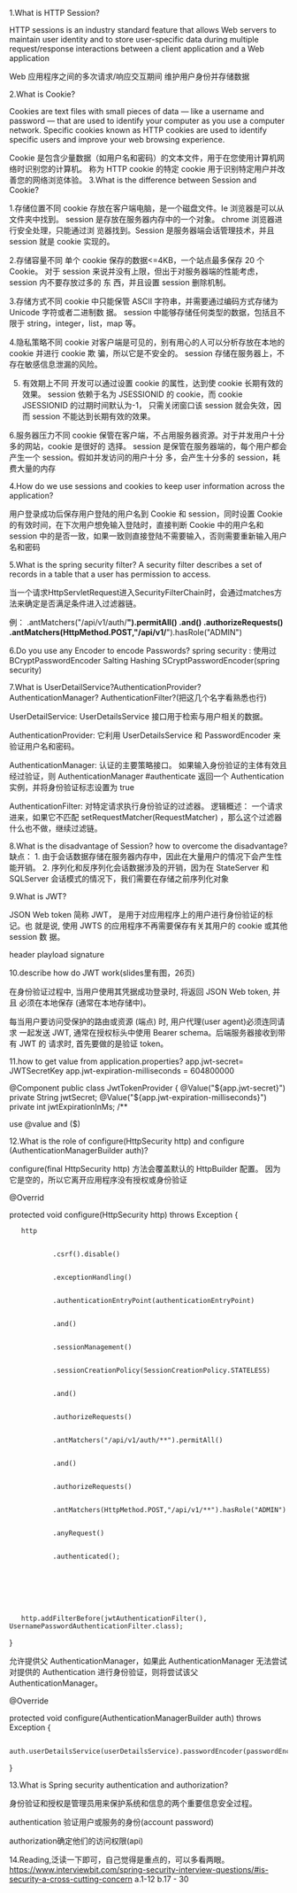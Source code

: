 1.What is HTTP Session?

HTTP sessions is an industry standard feature that allows Web servers to maintain user identity and to store user-specific data during multiple request/response interactions between a client application and a Web application

Web 应用程序之间的多次请求/响应交互期间 维护用户身份并存储数据

2.What is Cookie?

Cookies are text files with small pieces of data — like a username and password — that are used to identify your computer as you use a computer network. Specific cookies known as HTTP cookies are used to identify specific users and improve your web browsing experience.

Cookie 是包含少量数据（如用户名和密码）的文本文件，用于在您使用计算机网络时识别您的计算机。 称为 HTTP cookie 的特定 cookie 用于识别特定用户并改善您的网络浏览体验。
3.What is the difference between Session and Cookie?

1.存储位置不同
cookie 存放在客户端电脑，是一个磁盘文件。Ie 浏览器是可以从文件夹中找到。
session 是存放在服务器内存中的一个对象。 chrome 浏览器进行安全处理，只能通过浏
览器找到。Session 是服务器端会话管理技术，并且 session 就是 cookie 实现的。

2.存储容量不同
单个 cookie 保存的数据<=4KB，一个站点最多保存 20 个 Cookie。
对于 session 来说并没有上限，但出于对服务器端的性能考虑，session 内不要存放过多的
东 西，并且设置 session 删除机制。

3.存储方式不同
cookie 中只能保管 ASCII 字符串，并需要通过编码方式存储为 Unicode 字符或者二进制数
据。
session 中能够存储任何类型的数据，包括且不限于 string，integer，list，map 等。

4.隐私策略不同
cookie 对客户端是可见的，别有用心的人可以分析存放在本地的 cookie 并进行 cookie 欺
骗，所以它是不安全的。
session 存储在服务器上，不存在敏感信息泄漏的风险。

5. 有效期上不同
开发可以通过设置 cookie 的属性，达到使 cookie 长期有效的效果。
session 依赖于名为 JSESSIONID 的 cookie，而 cookie JSESSIONID 的过期时间默认为-1，
只需关闭窗口该 session 就会失效，因而 session 不能达到长期有效的效果。

6.服务器压力不同
cookie 保管在客户端，不占用服务器资源。对于并发用户十分多的网站，cookie 是很好的
选择。
session 是保管在服务器端的，每个用户都会产生一个 session。假如并发访问的用户十分
多，会产生十分多的 session，耗费大量的内存

4.How do we use sessions and cookies to keep user information across the application?

用户登录成功后保存用户登陆的用户名到 Cookie 和 session，同时设置 Cookie 的有效时间，在下次用户想免输入登陆时，直接判断 Cookie 中的用户名和 session 中的是否一致，如果一致则直接登陆不需要输入，否则需要重新输入用户名和密码

5.What is the spring security filter?
A security filter describes a set of records in a table that a user has permission to access.

当一个请求HttpServletRequest进入SecurityFilterChain时，会通过matches方法来确定是否满足条件进入过滤器链。

例：
                .antMatchers("/api/v1/auth/**").permitAll()
                .and()
                .authorizeRequests()
                .antMatchers(HttpMethod.POST,"/api/v1/**").hasRole("ADMIN")


6.Do you use any Encoder to encode Passwords?
spring security : 使用过BCryptPasswordEncoder
Salting Hashing SCryptPasswordEncoder(spring security)

7.What is UserDetailService?AuthenticationProvider?AuthenticationManager?
AuthenticationFilter?(把这几个名字看熟悉也行)

UserDetailService: UserDetailsService 接口用于检索与用户相关的数据。

AuthenticationProvider: 它利用 UserDetailsService 和 PasswordEncoder 来验证用户名和密码。 

AuthenticationManager: 认证的主要策略接口。 如果输入身份验证的主体有效且经过验证，则 AuthenticationManager #authenticate 返回一个 Authentication 实例，并将身份验证标志设置为 true

AuthenticationFilter: 对特定请求执行身份验证的过滤器。 逻辑概述： 一个请求进来，如果它不匹配 setRequestMatcher(RequestMatcher) ，那么这个过滤器什么也不做，继续过滤链。

8.What is the disadvantage of Session? how to overcome the disadvantage?
缺点： 1. 由于会话数据存储在服务器内存中，因此在大量用户的情况下会产生性能开销。 2. 序列化和反序列化会话数据涉及的开销，因为在 StateServer 和 SQLServer 会话模式的情况下，我们需要在存储之前序列化对象

9.What is JWT?

JSON Web token 简称 JWT， 是用于对应用程序上的用户进行身份验证的标记。也
就是说, 使用 JWTS 的应用程序不再需要保存有关其用户的 cookie 或其他 session 数
据。

header playload  signature

10.describe how do JWT work(slides里有图，26页)



在身份验证过程中, 当用户使用其凭据成功登录时, 将返回 JSON Web token, 并且
必须在本地保存 (通常在本地存储中)。

每当用户要访问受保护的路由或资源 (端点) 时, 用户代理(user agent)必须连同请求
一起发送 JWT, 通常在授权标头中使用 Bearer schema。后端服务器接收到带有 JWT 的
请求时, 首先要做的是验证 token。

11.how to get value from application.properties?
app.jwt-secret= JWTSecretKey
app.jwt-expiration-milliseconds = 604800000

@Component
public class JwtTokenProvider {
    @Value("${app.jwt-secret}")
    private String jwtSecret;
    @Value("${app.jwt-expiration-milliseconds}")
    private int jwtExpirationInMs;
    /**

use @value and ($)


12.What is the role of configure(HttpSecurity http) and configure (AuthenticationManagerBuilder auth)?

configure(final HttpSecurity http) 方法会覆盖默认的 HttpBuilder 配置。 因为它是空的，所以它离开应用程序没有授权或身份验证


   @Overrid




 protected void configure(HttpSecurity http) throws Exception {


       http


               .csrf().disable()


               .exceptionHandling()


               .authenticationEntryPoint(authenticationEntryPoint)


               .and()


               .sessionManagement()


               .sessionCreationPolicy(SessionCreationPolicy.STATELESS)


               .and()


               .authorizeRequests()


               .antMatchers("/api/v1/auth/**").permitAll()


               .and()


               .authorizeRequests()


               .antMatchers(HttpMethod.POST,"/api/v1/**").hasRole("ADMIN")


               .anyRequest()


               .authenticated();







       http.addFilterBefore(jwtAuthenticationFilter(), UsernamePasswordAuthenticationFilter.class);


   }



允许提供父 AuthenticationManager，如果此 AuthenticationManager 无法尝试对提供的 Authentication 进行身份验证，则将尝试该父 AuthenticationManager。


   @Override




   protected void configure(AuthenticationManagerBuilder auth) throws Exception {


       auth.userDetailsService(userDetailsService).passwordEncoder(passwordEncoder());


   }

13.What is Spring security authentication and authorization?

身份验证和授权是管理员用来保护系统和信息的两个重要信息安全过程。 

authentication 验证用户或服务的身份(account password)

authorization确定他们的访问权限(api)

14.Reading,泛读一下即可，自己觉得是重点的，可以多看两眼。https://www.interviewbit.com/spring-security-interview-questions/#is-security-a-cross-cutting-concern
a.1-12
b.17 - 30

